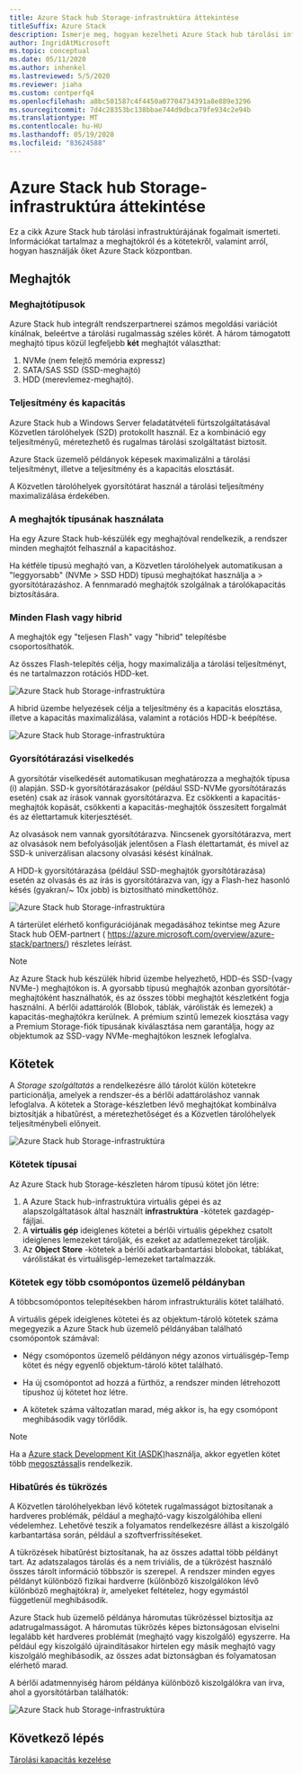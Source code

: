 ```yaml
---
title: Azure Stack hub Storage-infrastruktúra áttekintése
titleSuffix: Azure Stack
description: Ismerje meg, hogyan kezelheti Azure Stack hub tárolási infrastruktúráját.
author: IngridAtMicrosoft
ms.topic: conceptual
ms.date: 05/11/2020
ms.author: inhenkel
ms.lastreviewed: 5/5/2020
ms.reviewer: jiaha
ms.custom: contperfq4
ms.openlocfilehash: a8bc501587c4f4450a07704734391a8e889e3296
ms.sourcegitcommit: 7d4c28353bc138bbae744d9dbca79fe934c2e94b
ms.translationtype: MT
ms.contentlocale: hu-HU
ms.lasthandoff: 05/19/2020
ms.locfileid: "83624588"
---
```

# <a name="azure-stack-hub-storage-infrastructure-overview"></a>Azure Stack hub Storage-infrastruktúra áttekintése

Ez a cikk Azure Stack hub tárolási infrastruktúrájának fogalmait ismerteti. Információkat tartalmaz a meghajtókról és a kötetekről, valamint arról, hogyan használják őket Azure Stack központban.

## <a name="drives"></a>Meghajtók

### <a name="drive-types"></a>Meghajtótípusok

Azure Stack hub integrált rendszerpartnerei számos megoldási variációt kínálnak, beleértve a tárolási rugalmasság széles körét. A három támogatott meghajtó típus közül legfeljebb **két** meghajtót választhat:

1. NVMe (nem felejtő memória expressz)
1. SATA/SAS SSD (SSD-meghajtó)
1. HDD (merevlemez-meghajtó).

### <a name="performance-vs-capacity"></a>Teljesítmény és kapacitás

Azure Stack hub a Windows Server feladatátvételi fürtszolgáltatásával Közvetlen tárolóhelyek (S2D) protokollt használ. Ez a kombináció egy teljesítményű, méretezhető és rugalmas tárolási szolgáltatást biztosít.

Azure Stack üzemelő példányok képesek maximalizálni a tárolási teljesítményt, illetve a teljesítmény és a kapacitás elosztását.

A Közvetlen tárolóhelyek gyorsítótárat használ a tárolási teljesítmény maximalizálása érdekében.

### <a name="how-drive-types-are-used"></a>A meghajtók típusának használata

Ha egy Azure Stack hub-készülék egy meghajtóval rendelkezik, a rendszer minden meghajtót felhasznál a kapacitáshoz.

Ha kétféle típusú meghajtó van, a Közvetlen tárolóhelyek automatikusan a "leggyorsabb" (NVMe &gt; SSD HDD) típusú meghajtókat használja a &gt; gyorsítótárazáshoz. A fennmaradó meghajtók szolgálnak a tárolókapacitás biztosítására.

### <a name="all-flash-or-hybrid"></a>Minden Flash vagy hibrid

A meghajtók egy "teljesen Flash" vagy "hibrid" telepítésbe csoportosíthatók.

Az összes Flash-telepítés célja, hogy maximalizálja a tárolási teljesítményt, és ne tartalmazzon rotációs HDD-ket.

![Azure Stack hub Storage-infrastruktúra](media/azure-stack-storage-infrastructure-overview/image1.png)


A hibrid üzembe helyezések célja a teljesítmény és a kapacitás elosztása, illetve a kapacitás maximalizálása, valamint a rotációs HDD-k beépítése.

![Azure Stack hub Storage-infrastruktúra](media/azure-stack-storage-infrastructure-overview/image2.png)

### <a name="caching-behavior"></a>Gyorsítótárazási viselkedés

A gyorsítótár viselkedését automatikusan meghatározza a meghajtók típusa (i) alapján. SSD-k gyorsítótárazásakor (például SSD-NVMe gyorsítótárazás esetén) csak az írások vannak gyorsítótárazva. Ez csökkenti a kapacitás-meghajtók kopását, csökkenti a kapacitás-meghajtók összesített forgalmát és az élettartamuk kiterjesztését.

Az olvasások nem vannak gyorsítótárazva. Nincsenek gyorsítótárazva, mert az olvasások nem befolyásolják jelentősen a Flash élettartamát, és mivel az SSD-k univerzálisan alacsony olvasási késést kínálnak.

A HDD-k gyorsítótárazása (például SSD-meghajtók gyorsítótárazása) esetén az olvasás és az írás is gyorsítótárazva van, így a Flash-hez hasonló késés (gyakran/~ 10x jobb) is biztosítható mindkettőhöz.

![Azure Stack hub Storage-infrastruktúra](media/azure-stack-storage-infrastructure-overview/image3.svg)

A tárterület elérhető konfigurációjának megadásához tekintse meg Azure Stack hub OEM-partnert ( https://azure.microsoft.com/overview/azure-stack/partners/) részletes leírást.

> [!NOTE]
> Az Azure Stack hub készülék hibrid üzembe helyezhető, HDD-és SSD-(vagy NVMe-) meghajtókon is. A gyorsabb típusú meghajtók azonban gyorsítótár-meghajtóként használhatók, és az összes többi meghajtót készletként fogja használni. A bérlői adattárolók (Blobok, táblák, várólisták és lemezek) a kapacitás-meghajtókra kerülnek. A prémium szintű lemezek kiosztása vagy a Premium Storage-fiók típusának kiválasztása nem garantálja, hogy az objektumok az SSD-vagy NVMe-meghajtókon lesznek lefoglalva.

## <a name="volumes"></a>Kötetek

A *Storage szolgáltatás* a rendelkezésre álló tárolót külön kötetekre particionálja, amelyek a rendszer-és a bérlői adattároláshoz vannak lefoglalva. A kötetek a Storage-készletben lévő meghajtókat kombinálva biztosítják a hibatűrést, a méretezhetőséget és a Közvetlen tárolóhelyek teljesítménybeli előnyeit.

![Azure Stack hub Storage-infrastruktúra](media/azure-stack-storage-infrastructure-overview/image4.svg)

### <a name="volume-types"></a>Kötetek típusai

Az Azure Stack hub Storage-készleten három típusú kötet jön létre:

1. A Azure Stack hub-infrastruktúra virtuális gépei és az alapszolgáltatások által használt **infrastruktúra** -kötetek gazdagép-fájljai.
1. A **virtuális gép** ideiglenes kötetei a bérlői virtuális gépekhez csatolt ideiglenes lemezeket tárolják, és ezeket az adatlemezeket tárolják.
1. Az **Object Store** -kötetek a bérlői adatkarbantartási blobokat, táblákat, várólistákat és virtuálisgép-lemezeket tartalmazzák.

### <a name="volumes-in-a-multi-node-deployment"></a>Kötetek egy több csomópontos üzemelő példányban

A többcsomópontos telepítésekben három infrastrukturális kötet található.

A virtuális gépek ideiglenes kötetei és az objektum-tároló kötetek száma megegyezik a Azure Stack hub üzemelő példányában található csomópontok számával:

- Négy csomópontos üzemelő példányon négy azonos virtuálisgép-Temp kötet és négy egyenlő objektum-tároló kötet található.

- Ha új csomópontot ad hozzá a fürthöz, a rendszer minden létrehozott típushoz új kötetet hoz létre.

- A kötetek száma változatlan marad, még akkor is, ha egy csomópont meghibásodik vagy törlődik.

> [!NOTE]
> Ha a [Azure stack Development Kit (ASDK)](https://docs.microsoft.com/azure-stack/asdk/)használja, akkor egyetlen kötet több [megosztással](azure-stack-manage-storage-shares.md)is rendelkezik.

### <a name="fault-tolerance-and-mirroring"></a>Hibatűrés és tükrözés

A Közvetlen tárolóhelyekban lévő kötetek rugalmasságot biztosítanak a hardveres problémák, például a meghajtó-vagy kiszolgálóhiba elleni védelemhez. Lehetővé teszik a folyamatos rendelkezésre állást a kiszolgáló karbantartása során, például a szoftverfrissítéseket.

A tükrözések hibatűrést biztosítanak, ha az összes adattal több példányt tart. Az adatszalagos tárolás és a nem triviális, de a tükrözést használó összes tárolt információ többször is szerepel. A rendszer minden egyes példányt különböző fizikai hardverre (különböző kiszolgálókon lévő különböző meghajtókra) ír, amelyeket feltételez, hogy egymástól függetlenül meghibásodik. 

Azure Stack hub üzemelő példánya háromutas tükrözéssel biztosítja az adatrugalmasságot. A háromutas tükrözés képes biztonságosan elviselni legalább két hardveres problémát (meghajtó vagy kiszolgáló) egyszerre. Ha például egy kiszolgáló újraindításakor hirtelen egy másik meghajtó vagy kiszolgáló meghibásodik, az összes adat biztonságban és folyamatosan elérhető marad.

A bérlői adatmennyiség három példánya különböző kiszolgálókra van írva, ahol a gyorsítótárban találhatók:

![Azure Stack hub Storage-infrastruktúra](media/azure-stack-storage-infrastructure-overview/image5.png)

## <a name="next-step"></a>Következő lépés

[Tárolási kapacitás kezelése](azure-stack-manage-storage-shares.md) 
